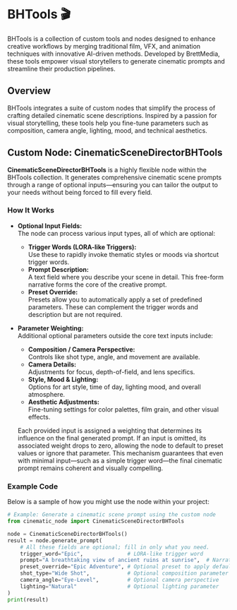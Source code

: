 # BHTools 🎬

BHTools is a collection of custom tools and nodes designed to enhance creative workflows by merging traditional film, VFX, and animation techniques with innovative AI-driven methods. Developed by BrettMedia, these tools empower visual storytellers to generate cinematic prompts and streamline their production pipelines.

## Overview

BHTools integrates a suite of custom nodes that simplify the process of crafting detailed cinematic scene descriptions. Inspired by a passion for visual storytelling, these tools help you fine-tune parameters such as composition, camera angle, lighting, mood, and technical aesthetics.

## Custom Node: CinematicSceneDirectorBHTools

**CinematicSceneDirectorBHTools** is a highly flexible node within the BHTools collection. It generates comprehensive cinematic scene prompts through a range of optional inputs—ensuring you can tailor the output to your needs without being forced to fill every field.

### How It Works

- **Optional Input Fields:**  
  The node can process various input types, all of which are optional:
  - **Trigger Words (LORA-like Triggers):**  
    Use these to rapidly invoke thematic styles or moods via shortcut trigger words.
  - **Prompt Description:**  
    A text field where you describe your scene in detail. This free-form narrative forms the core of the creative prompt.
  - **Preset Override:**  
    Presets allow you to automatically apply a set of predefined parameters. These can complement the trigger words and description but are not required.

- **Parameter Weighting:**  
  Additional optional parameters outside the core text inputs include:
  - **Composition / Camera Perspective:**  
    Controls like shot type, angle, and movement are available.
  - **Camera Details:**  
    Adjustments for focus, depth-of-field, and lens specifics.
  - **Style, Mood & Lighting:**  
    Options for art style, time of day, lighting mood, and overall atmosphere.
  - **Aesthetic Adjustments:**  
    Fine-tuning settings for color palettes, film grain, and other visual effects.
  
  Each provided input is assigned a weighting that determines its influence on the final generated prompt. If an input is omitted, its associated weight drops to zero, allowing the node to default to preset values or ignore that parameter. This mechanism guarantees that even with minimal input—such as a simple trigger word—the final cinematic prompt remains coherent and visually compelling.

### Example Code

Below is a sample of how you might use the node within your project:

```python
# Example: Generate a cinematic scene prompt using the custom node
from cinematic_node import CinematicSceneDirectorBHTools

node = CinematicSceneDirectorBHTools()
result = node.generate_prompt(
    # All these fields are optional; fill in only what you need.
    trigger_word="Epic",              # LORA-like trigger word
    prompt="A breathtaking view of ancient ruins at sunrise",  # Narrative description
    preset_override="Epic Adventure", # Optional preset to apply default settings
    shot_type="Wide Shot",            # Optional composition parameter
    camera_angle="Eye-Level",         # Optional camera perspective
    lighting="Natural"                # Optional lighting parameter
)
print(result)
